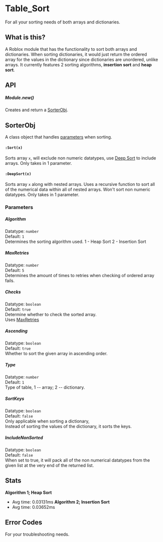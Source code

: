 # Table_Sort
For all your sorting needs of both arrays and dictionaries.

## What is this?
A Roblox module that has the functionality to sort both arrays and dictionaries.
When sorting dictionaries, it would just return the ordered array for the values in the dictionary since dictionaries are unordered, unlike arrays.
It currently features 2 sorting algorithms, **insertion sort** and **heap sort**.

## API
##### Module.new()
Creates and return a [SorterObj](https://github.com/FadedJayden/Table_Sort/blob/main/README.md#sorterobj).
## SorterObj
A class object that handles [parameters](https://github.com/FadedJayden/Table_Sort#parameters) when sorting.
#### `:Sort(x)`
Sorts array `x`, will exclude non numeric datatypes, use [Deep Sort](https://github.com/FadedJayden/Table_Sort/blob/main/README.md#deepsortx) to include arrays.
Only takes in 1 parameter.

#### `:DeepSort(x)`
Sorts array `x` along with nested arrays.
Uses a recursive function to sort all of the numerical data within all of nested arrays.
Won't sort non numeric datatypes.
Only takes in 1 parameter.

### Parameters
##### Algorithm
Datatype: `number`\
Default: `1`\
Determines the sorting algorithm used.
1 - Heap Sort
2 - Insertion Sort

##### MaxRetries
Datatype: `number`\
Default: `5`\
Determines the amount of times to retries when checking of ordered array fails.

##### Checks
Datatype: `boolean`\
Default: `true`\
Determine whether to check the sorted array.\
Uses [MaxRetries](https://github.com/FadedJayden/Table_Sort/blob/main/README.md#maxretries)

##### Ascending
Datatype: `boolean`\
Default: `true`\
Whether to sort the given array in ascending order.

##### Type
Datatype: `number`\
Default: `1`\
Type of table, 1 -- array; 2 -- dictionary.

##### SortKeys
Datatype: `boolean`\
Default: `false`\
Only applicable when sorting a dictionary,\
Instead of sorting the values of the dictionary, it sorts the keys.

##### IncludeNonSorted
Datatype: `boolean`\
Default: `false`\
When set to true, it will pack all of the non numerical datatypes from the given list at the very end of the returned list.

## Stats
**Algorithm 1; Heap Sort**
- Avg time: 0.03131ms
**Algorithm 2; Insertion Sort**
- Avg time: 0.03652ms

## Error Codes
For your troubleshooting needs.
